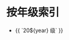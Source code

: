 # 按年级索引

<script setup>
import { YEARS } from "./[year].paths"
</script>

<ul>
  <li v-for="year in YEARS" :key="year">
    <a :href="`/year/${year}`">{{ `20${year} 级` }}</a>
  </li>
</ul>
